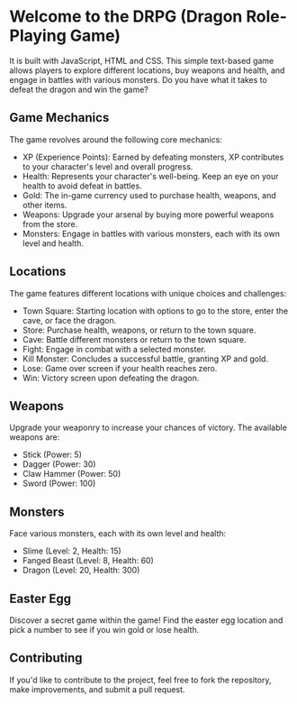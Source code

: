 # Welcome to the DRPG (Dragon Role-Playing Game) 
It is built with JavaScript, HTML and CSS. 
This simple text-based game allows players to explore different locations, 
buy weapons and health, and engage in battles with various monsters. 
Do you have what it takes to defeat the dragon and win the game?

## Game Mechanics
The game revolves around the following core mechanics:

* XP (Experience Points): Earned by defeating monsters, XP contributes to your character's level and overall progress.
* Health: Represents your character's well-being. Keep an eye on your health to avoid defeat in battles.
* Gold: The in-game currency used to purchase health, weapons, and other items.
* Weapons: Upgrade your arsenal by buying more powerful weapons from the store.
* Monsters: Engage in battles with various monsters, each with its own level and health.

## Locations
The game features different locations with unique choices and challenges:

* Town Square: Starting location with options to go to the store, enter the cave, or face the dragon.
* Store: Purchase health, weapons, or return to the town square.
* Cave: Battle different monsters or return to the town square.
* Fight: Engage in combat with a selected monster.
* Kill Monster: Concludes a successful battle, granting XP and gold.
* Lose: Game over screen if your health reaches zero.
* Win: Victory screen upon defeating the dragon.

## Weapons
Upgrade your weaponry to increase your chances of victory. The available weapons are:

* Stick (Power: 5)
* Dagger (Power: 30)
* Claw Hammer (Power: 50)
* Sword (Power: 100)

## Monsters
Face various monsters, each with its own level and health:

* Slime (Level: 2, Health: 15)
* Fanged Beast (Level: 8, Health: 60)
* Dragon (Level: 20, Health: 300)

## Easter Egg
Discover a secret game within the game! Find the easter egg location and pick a number to see if you win gold or lose health.

## Contributing
If you'd like to contribute to the project, feel free to fork the repository, make improvements, and submit a pull request.
